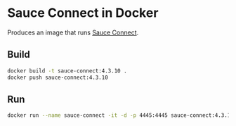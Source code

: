 # Sauce Connect in Docker

Produces an image that runs [Sauce Connect](https://docs.saucelabs.com/reference/sauce-connect/).

## Build

```bash
docker build -t sauce-connect:4.3.10 .
docker push sauce-connect:4.3.10
```

## Run

```bash
docker run --name sauce-connect -it -d -p 4445:4445 sauce-connect:4.3.10
```